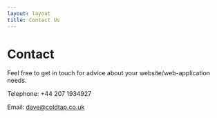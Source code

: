 ```yaml
---
layout: layout
title: Contact Us
---
```


# Contact

Feel free to get in touch for advice about your website/web-application needs.

Telephone: +44 207 1934927

Email: dave@coldtap.co.uk